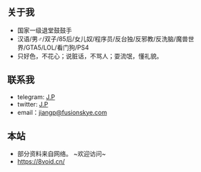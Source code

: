 ## 关于我

- 国家一级退堂鼓鼓手
- 汉语/男♂/双子/85后/女儿奴/程序员/反台独/反邪教/反洗脑/魔兽世界/GTA5/LOL/看门狗/PS4
- 只好色，不花心；说脏话，不骂人；耍流氓，懂礼貌。 

## 联系我

* telegram: [J.P](https://t.me/JUST_Jiang)
* twitter: [J.P](https://twitter.com/jp0id)
* email：<jiangp@fusionskye.com>

## 本站

* 部分资料来自网络。 ~欢迎访问~
* <https://8void.cn/>
